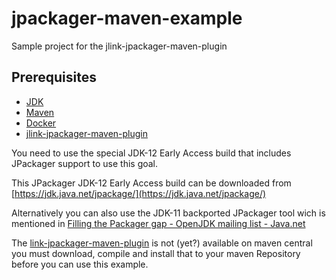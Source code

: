 # jpackager-maven-example

Sample project for the jlink-jpackager-maven-plugin

## Prerequisites

- [JDK](http://jdk.java.net/)
- [Maven](https://maven.apache.org/)
- [Docker](https://www.docker.com/)
- [jlink-jpackager-maven-plugin](https://github.com/agilhard-oss/jlink-jpackager-maven-plugin)

You need to use the special JDK-12 Early Access build that includes JPackager support to use this goal.

This JPackager JDK-12 Early Access build can be downloaded from 
[https://jdk.java.net/jpackage/](https://jdk.java.net/jpackage/)

Alternatively you can also use the JDK-11 backported JPackager tool wich is mentioned in
[Filling the Packager gap - OpenJDK mailing list - Java.net](http://mail.openjdk.java.net/pipermail/openjfx-dev/2018-September/022500.html)

The [link-jpackager-maven-plugin](https://github.com/agilhard-oss/jlink-jpackager-maven-plugin) is not (yet?)
available on maven central you must download,
compile and install that to your maven Repository before you can use this example.



